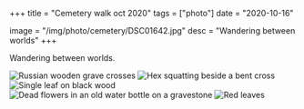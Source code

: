 +++
title = "Cemetery walk oct 2020"
tags = ["photo"]
date = "2020-10-16"

image = "/img/photo/cemetery/DSC01642.jpg"
desc = "Wandering between worlds"
+++

Wandering between worlds.

![Russian wooden grave crosses](/img/photo/cemetery/DSC01642.jpg)
![Hex squatting beside a bent cross](/img/photo/cemetery/DSC01652.jpg)
![Single leaf on black wood](/img/photo/cemetery/DSC01701.jpg)
![Dead flowers in an old water bottle on a gravestone](/img/photo/cemetery/DSC01670.jpg)
![Red leaves](/img/photo/cemetery/DSC01640.jpg)
